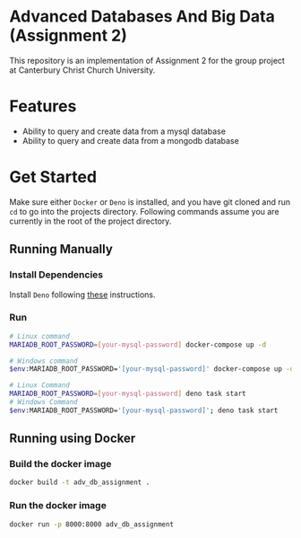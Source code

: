 # Advanced Databases And Big Data (Assignment 2)

This repository is an implementation of Assignment 2 for the group project at
Canterbury Christ Church University.

# Features

- Ability to query and create data from a mysql database
- Ability to query and create data from a mongodb database


# Get Started

Make sure either `Docker` or `Deno` is installed, and you have git cloned and
run `cd` to go into the projects directory. Following commands assume you are
currently in the root of the project directory.

## Running Manually

### Install Dependencies

Install `Deno` following [these](https://docs.deno.com/runtime/manual)
instructions.

### Run

```bash
# Linux command
MARIADB_ROOT_PASSWORD=[your-mysql-password] docker-compose up -d

# Windows command
$env:MARIADB_ROOT_PASSWORD='[your-mysql-password]' docker-compose up -d

# Linux Command
MARIADB_ROOT_PASSWORD=[your-mysql-password] deno task start
# Windows Command
$env:MARIADB_ROOT_PASSWORD='[your-mysql-password]'; deno task start

```

## Running using Docker

### Build the docker image

```bash
docker build -t adv_db_assignment .
```

### Run the docker image

```bash
docker run -p 8000:8000 adv_db_assignment
```

